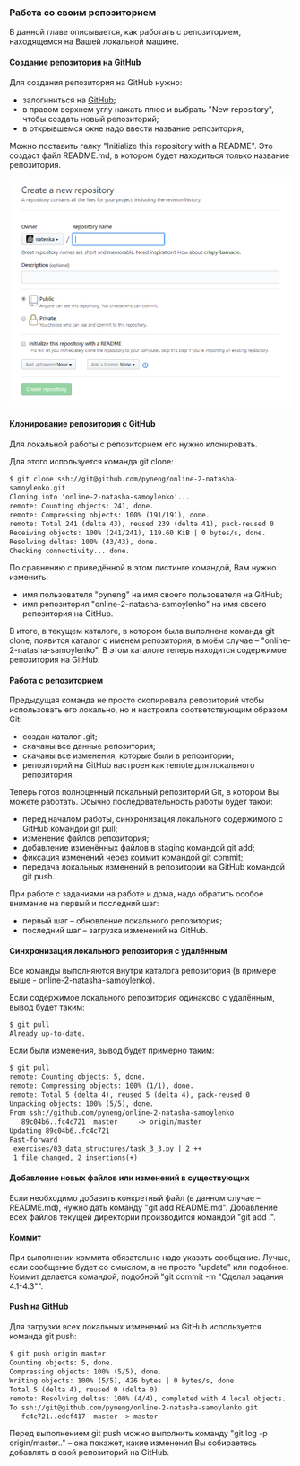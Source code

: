 ### Работа со своим репозиторием

В данной главе описывается, как работать с репозиторием, находящемся на Вашей локальной машине.

#### Создание репозитория на GitHub

Для создания репозитория на GitHub нужно:

* залогиниться на [GitHub](https://github.com/);
* в правом верхнем углу нажать плюс и выбрать "New repository", чтобы создать новый репозиторий;
* в открывшемся окне надо ввести название репозитория;

Можно поставить галку "Initialize this repository with a README". Это создаст файл README.md, в котором будет находиться только название репозитория.

![create](https://raw.githubusercontent.com/natenka/PyNEng/master/images/git/github_new_repo.png)

#### Клонирование репозитория с GitHub

Для локальной работы с репозиторием его нужно клонировать.

Для этого используется команда git clone:

```shellsession
$ git clone ssh://git@github.com/pyneng/online-2-natasha-samoylenko.git
Cloning into 'online-2-natasha-samoylenko'...
remote: Counting objects: 241, done.
remote: Compressing objects: 100% (191/191), done.
remote: Total 241 (delta 43), reused 239 (delta 41), pack-reused 0
Receiving objects: 100% (241/241), 119.60 KiB | 0 bytes/s, done.
Resolving deltas: 100% (43/43), done.
Checking connectivity... done.
```

По сравнению с приведённой в этом листинге командой, Вам нужно изменить:

* имя пользователя "pyneng" на имя своего пользователя на GitHub;
* имя репозитория "online-2-natasha-samoylenko" на имя своего репозитория на GitHub.

В итоге, в текущем каталоге, в котором была выполнена команда git clone, появится каталог с именем репозитория, в моём случае – "online-2-natasha-samoylenko". В этом каталоге теперь находится содержимое репозитория на GitHub.

#### Работа с репозиторием

Предыдущая команда не просто скопировала репозиторий чтобы использовать его локально, но и настроила соответствующим образом Git:

* создан каталог .git;
* скачаны все данные репозитория;
* скачаны все изменения, которые были в репозитории;
* репозиторий на GitHub настроен как remote для локального репозитория.

Теперь готов полноценный локальный репозиторий Git, в котором Вы можете работать. Обычно последовательность работы будет такой:

* перед началом работы, синхронизация локального содержимого с GitHub командой git pull;
* изменение файлов репозитория;
* добавление изменённых файлов в staging командой git add;
* фиксация изменений через коммит командой git commit;
* передача локальных изменений в репозитории на GitHub командой git push.

При работе с заданиями на работе и дома, надо обратить особое внимание на первый и последний шаг:

* первый шаг – обновление локального репозитория;
* последний шаг – загрузка изменений на GitHub.

#### Синхронизация локального репозитория с удалённым

Все команды выполняются внутри каталога репозитория (в примере выше - online-2-natasha-samoylenko).

Если содержимое локального репозитория одинаково с удалённым, вывод будет таким:

```shellsession
$ git pull
Already up-to-date.
```

Если были изменения, вывод будет примерно таким:

```shellsession
$ git pull
remote: Counting objects: 5, done.
remote: Compressing objects: 100% (1/1), done.
remote: Total 5 (delta 4), reused 5 (delta 4), pack-reused 0
Unpacking objects: 100% (5/5), done.
From ssh://github.com/pyneng/online-2-natasha-samoylenko
   89c04b6..fc4c721  master     -> origin/master
Updating 89c04b6..fc4c721
Fast-forward
 exercises/03_data_structures/task_3_3.py | 2 ++
 1 file changed, 2 insertions(+)
```

#### Добавление новых файлов или изменений в существующих

Если необходимо добавить конкретный файл (в данном случае – README.md), нужно дать команду "git add README.md". Добавление всех файлов текущей директории производится командой "git add .".

#### Коммит

При выполнении коммита обязательно надо указать сообщение. Лучше, если сообщение будет со смыслом, а не просто "update" или подобное. Коммит делается командой, подобной "git commit -m "Сделал задания 4.1-4.3"".

#### Push на GitHub

Для загрузки всех локальных изменений на GitHub используется команда git push:

```shellsession
$ git push origin master
Counting objects: 5, done.
Compressing objects: 100% (5/5), done.
Writing objects: 100% (5/5), 426 bytes | 0 bytes/s, done.
Total 5 (delta 4), reused 0 (delta 0)
remote: Resolving deltas: 100% (4/4), completed with 4 local objects.
To ssh://git@github.com/pyneng/online-2-natasha-samoylenko.git
   fc4c721..edcf417  master -> master
```

Перед выполнением git push можно выполнить команду "git log -p origin/master.." – она покажет, какие изменения Вы собираетесь добавлять в свой репозиторий на GitHub.
